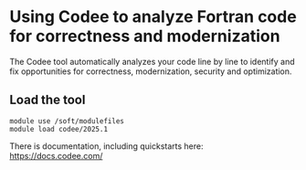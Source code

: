 # Using Codee to analyze Fortran code for correctness and modernization 

The Codee tool automatically analyzes your code line by line to identify and fix opportunities for correctness, modernization, security and optimization. 

## Load the tool

```
module use /soft/modulefiles
module load codee/2025.1
```

There is documentation, including quickstarts here: https://docs.codee.com/